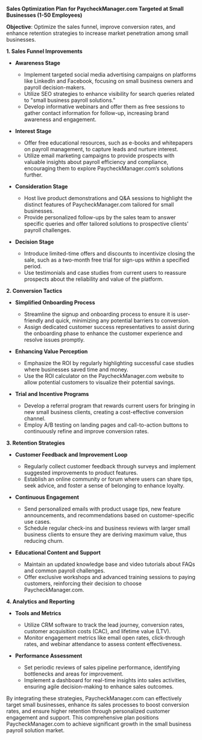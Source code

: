 **Sales Optimization Plan for PaycheckManager.com Targeted at Small Businesses (1-50 Employees)**

**Objective**: Optimize the sales funnel, improve conversion rates, and enhance retention strategies to increase market penetration among small businesses.

**1. Sales Funnel Improvements**

- **Awareness Stage**  
  - Implement targeted social media advertising campaigns on platforms like LinkedIn and Facebook, focusing on small business owners and payroll decision-makers.
  - Utilize SEO strategies to enhance visibility for search queries related to "small business payroll solutions."
  - Develop informative webinars and offer them as free sessions to gather contact information for follow-up, increasing brand awareness and engagement.

- **Interest Stage**  
  - Offer free educational resources, such as e-books and whitepapers on payroll management, to capture leads and nurture interest.
  - Utilize email marketing campaigns to provide prospects with valuable insights about payroll efficiency and compliance, encouraging them to explore PaycheckManager.com’s solutions further.

- **Consideration Stage**  
  - Host live product demonstrations and Q&A sessions to highlight the distinct features of PaycheckManager.com tailored for small businesses.
  - Provide personalized follow-ups by the sales team to answer specific queries and offer tailored solutions to prospective clients’ payroll challenges.

- **Decision Stage**  
  - Introduce limited-time offers and discounts to incentivize closing the sale, such as a two-month free trial for sign-ups within a specified period.
  - Use testimonials and case studies from current users to reassure prospects about the reliability and value of the platform.

**2. Conversion Tactics**

- **Simplified Onboarding Process**  
  - Streamline the signup and onboarding process to ensure it is user-friendly and quick, minimizing any potential barriers to conversion.
  - Assign dedicated customer success representatives to assist during the onboarding phase to enhance the customer experience and resolve issues promptly.

- **Enhancing Value Perception**  
  - Emphasize the ROI by regularly highlighting successful case studies where businesses saved time and money.
  - Use the ROI calculator on the PaycheckManager.com website to allow potential customers to visualize their potential savings.

- **Trial and Incentive Programs**  
  - Develop a referral program that rewards current users for bringing in new small business clients, creating a cost-effective conversion channel.
  - Employ A/B testing on landing pages and call-to-action buttons to continuously refine and improve conversion rates.

**3. Retention Strategies**

- **Customer Feedback and Improvement Loop**  
  - Regularly collect customer feedback through surveys and implement suggested improvements to product features.
  - Establish an online community or forum where users can share tips, seek advice, and foster a sense of belonging to enhance loyalty.

- **Continuous Engagement**  
  - Send personalized emails with product usage tips, new feature announcements, and recommendations based on customer-specific use cases.
  - Schedule regular check-ins and business reviews with larger small business clients to ensure they are deriving maximum value, thus reducing churn.

- **Educational Content and Support**  
  - Maintain an updated knowledge base and video tutorials about FAQs and common payroll challenges.
  - Offer exclusive workshops and advanced training sessions to paying customers, reinforcing their decision to choose PaycheckManager.com.

**4. Analytics and Reporting**

- **Tools and Metrics**  
  - Utilize CRM software to track the lead journey, conversion rates, customer acquisition costs (CAC), and lifetime value (LTV).
  - Monitor engagement metrics like email open rates, click-through rates, and webinar attendance to assess content effectiveness.

- **Performance Assessment**  
  - Set periodic reviews of sales pipeline performance, identifying bottlenecks and areas for improvement.
  - Implement a dashboard for real-time insights into sales activities, ensuring agile decision-making to enhance sales outcomes.

By integrating these strategies, PaycheckManager.com can effectively target small businesses, enhance its sales processes to boost conversion rates, and ensure higher retention through personalized customer engagement and support. This comprehensive plan positions PaycheckManager.com to achieve significant growth in the small business payroll solution market.